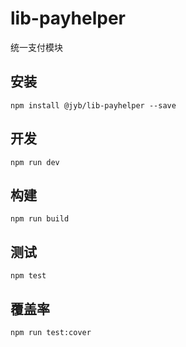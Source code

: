 # lib-payhelper

统一支付模块

## 安装

```shell
npm install @jyb/lib-payhelper --save
```

## 开发

```shell
npm run dev
```

## 构建

```shell
npm run build
```

## 测试

```shell
npm test
```

## 覆盖率

```shell
npm run test:cover
```
